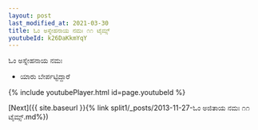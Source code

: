 ```yaml
---
layout: post
last_modified_at: 2021-03-30
title: ಓಂ ಅಸ್ನೇಹನಾಯ ನಮಃ ೧೧ ಟೈಮ್ಸ್
youtubeId: k26DaKkmYqY
---
```

 
 
 ಓಂ ಅಸ್ನೇಹನಾಯ ನಮಃ  
 
 -  ಯಾರು ಬೇರ್ಪಟ್ಟಿದ್ದಾರೆ 
 
  
 
  
 
 
 
 
 
 


{% include youtubePlayer.html id=page.youtubeId %}
 
[Next]({{ site.baseurl }}{% link  split1/_posts/2013-11-27-ಓಂ ಅಜಿತಾಯ ನಮಃ ೧೧ ಟೈಮ್ಸ್.md%})
 
